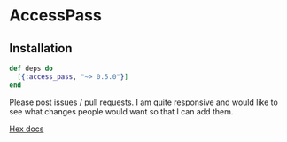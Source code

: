 # AccessPass

## Installation

```elixir
def deps do
  [{:access_pass, "~> 0.5.0"}]
end
```

Please post issues / pull requests. I am quite responsive and would like to see what changes people would want so that I can add them.


[Hex docs](https://hexdocs.pm/access_pass/introduction.html)
